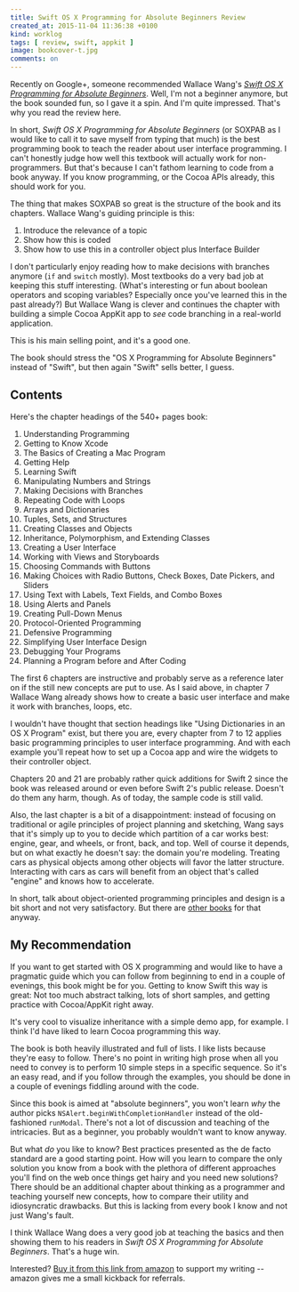 ```yaml
---
title: Swift OS X Programming for Absolute Beginners Review
created_at: 2015-11-04 11:36:38 +0100
kind: worklog
tags: [ review, swift, appkit ]
image: bookcover-t.jpg
comments: on
---
```


Recently on Google+, someone recommended Wallace Wang's _[Swift OS X Programming for Absolute Beginners][book]_. Well, I'm not a beginner anymore, but the book sounded fun, so I gave it a spin. And I'm quite impressed. That's why you read the review here.

In short, _Swift OS X Programming for Absolute Beginners_ (or SOXPAB as I would like to call it to save myself from typing that much) is the best programming book to teach the reader about user interface programming. I can't honestly judge how well this textbook will actually work for non-programmers. But that's because I can't fathom learning to code from a book anyway. If you know programming, or the Cocoa APIs already, this should work for you.

The thing that makes SOXPAB so great is the structure of the book and its chapters. Wallace Wang's guiding principle is this:

1. Introduce the relevance of a topic
2. Show how this is coded
3. Show how to use this in a controller object plus Interface Builder

I don't particularly enjoy reading how to make decisions with branches anymore (`if` and `switch` mostly). Most textbooks do a very bad job at keeping this stuff interesting. (What's interesting or fun about boolean operators and scoping variables? Especially once you've learned this in the past already?) But Wallace Wang is clever and continues the chapter with building a simple Cocoa AppKit app to _see_ code branching in a real-world application.

This is his main selling point, and it's a good one.

The book should stress the "OS X Programming for Absolute Beginners" instead of "Swift", but then again "Swift" sells better, I guess.


## Contents

Here's the chapter headings of the 540+ pages book:

1. Understanding Programming
2. Getting to Know Xcode
3. The Basics of Creating a Mac Program
4. Getting Help
5. Learning Swift
6. Manipulating Numbers and Strings
7. Making Decisions with Branches
8. Repeating Code with Loops
9. Arrays and Dictionaries
10. Tuples, Sets, and Structures
11. Creating Classes and Objects
12. Inheritance, Polymorphism, and Extending Classes
13. Creating a User Interface
14. Working with Views and Storyboards
15. Choosing Commands with Buttons
16. Making Choices with Radio Buttons, Check Boxes, Date Pickers, and Sliders
17. Using Text with Labels, Text Fields, and Combo Boxes
18. Using Alerts and Panels
19. Creating Pull-Down Menus
20. Protocol-Oriented Programming
21. Defensive Programming
22. Simplifying User Interface Design
23. Debugging Your Programs
24. Planning a Program before and After Coding

The first 6 chapters are instructive and probably serve as a reference later on if the still new concepts are put to use. As I said above, in chapter 7 Wallace Wang already shows how to create a basic user interface and make it work with branches, loops, etc.

I wouldn't have thought that section headings like "Using Dictionaries in an OS X Program" exist, but there you are, every chapter from 7 to 12 applies basic programming principles to user interface programming. And with each example you'll repeat how to set up a Cocoa app and wire the widgets to their controller object.

Chapters 20 and 21 are probably rather quick additions for Swift 2 since the book was released around or even before Swift 2's public release. Doesn't do them any harm, though. As of today, the sample code is still valid.

Also, the last chapter is a bit of a disappointment: instead of focusing on traditional or agile principles of project planning and sketching, Wang says that it's simply up to you to decide which partition of a car works best: engine, gear, and wheels, or front, back, and top. Well of course it depends, but on what exactly he doesn't say: the domain you're modeling. Treating cars as physical objects among other objects will favor the latter structure. Interacting with cars as cars will benefit from an object that's called "engine" and knows how to accelerate.

In short, talk about object-oriented programming principles and design is a bit short and not very satisfactory. But there are [other books][des] for that anyway.

## My Recommendation

If you want to get started with OS X programming and would like to have a pragmatic guide which you can follow from beginning to end in a couple of evenings, this book might be for you. Getting to know Swift this way is great: Not too much abstract talking, lots of short samples, and getting practice with Cocoa/AppKit right away.

It's very cool to visualize inheritance with a simple demo app, for example. I think I'd have liked to learn Cocoa programming this way.

The book is both heavily illustrated and full of lists. I like lists because they're easy to follow. There's no point in writing high prose when all you need to convey is to perform 10 simple steps in a specific sequence. So it's an easy read, and if you follow through the examples, you should be done in a couple of evenings fiddling around with the code.

Since this book is aimed at "absolute beginners", you won't learn _why_ the author picks `NSAlert.beginWithCompletionHandler` instead of the old-fashioned `runModal`. There's not a lot of discussion and teaching of the intricacies. But as a beginner, you probably wouldn't want to know anyway.

But what _do_ you like to know? Best practices presented as the de facto standard are a good starting point. How will you learn to compare the only solution you know from a book with the plethora of different approaches you'll find on the web once things get hairy and you need new solutions? There should be an additional chapter about thinking as a programmer and teaching yourself new concepts, how to compare their utility and idiosyncratic drawbacks. But this is lacking from every book I know and not just Wang's fault.

I think Wallace Wang does a very good job at teaching the basics and then showing them to his readers in _Swift OS X Programming for Absolute Beginners_. That's a huge win.

Interested? [Buy it from this link from amazon][book] to support my writing -- amazon gives me a small kickback for referrals.

[des]: http://amzn.to/1SnJnbm
[book]: http://amzn.to/20tsGAB

